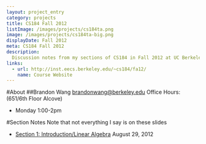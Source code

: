 ```yaml
---
layout: project_entry
category: projects
title: CS184 Fall 2012
listImage: /images/projects/cs184ta.png
image: /images/projects/cs184ta-big.png
displayDate: Fall 2012
meta: CS184 Fall 2012
description:
  Discussion notes from my sections of CS184 in Fall 2012 at UC Berkeley.
links:
  - url: http://inst.eecs.berkeley.edu/~cs184/fa12/
    name: Course Website
---
```

#About
##Brandon Wang
[brandonwang@berkeley.edu](mailto:brandonwang@berkeley.edu)
Office Hours: (651/6th Floor Alcove)
- Monday 1:00-2pm

#Section Notes
Note that not everything I say is on these slides

- [Section 1: Introduction/Linear Algebra](http://s3.brandonwang.net.s3-us-west-1.amazonaws.com/teaching/cs184fa12/s1.html) August 29, 2012
